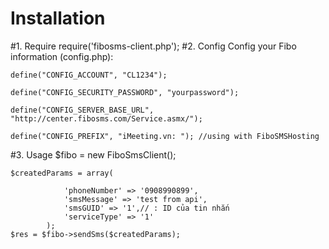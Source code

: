 Installation
=======
#1. Require
    require('fibosms-client.php');
#2. Config
    Config your Fibo information (config.php):

    define("CONFIG_ACCOUNT", "CL1234");

    define("CONFIG_SECURITY_PASSWORD", "yourpassword");

    define("CONFIG_SERVER_BASE_URL", "http://center.fibosms.com/Service.asmx/");

    define("CONFIG_PREFIX", "iMeeting.vn: "); //using with FiboSMSHosting
#3. Usage
    $fibo = new FiboSmsClient();

    $createdParams = array(

                'phoneNumber' => '0908990899',
                'smsMessage' => 'test from api',
                'smsGUID' => '1',// : ID của tin nhắn
                'serviceType' => '1'
            );
    $res = $fibo->sendSms($createdParams);




